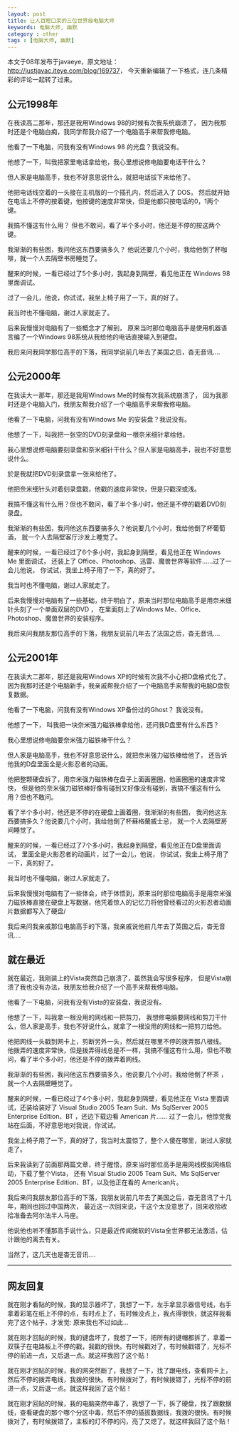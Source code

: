 ```yaml
---
layout: post
title: 让人目瞪口呆的三位世界级电脑大师
keywords: 电脑大师, 幽默
category : other
tags : [电脑大师, 幽默]
---
```


本文于08年发布于javaeye，原文地址： <http://justjavac.iteye.com/blog/169737>，
今天重新编辑了一下格式，连几条精彩的评论一起转了过来。

## 公元1998年

在我读高二那年，那还是我用Windows 98的时候有次我系统崩溃了，
因为我那时还是个电脑白痴，我同学帮我介绍了一个电脑高手来帮我修电脑。

他看了一下电脑，问我有没有Windows 98 的光盘？我说没有。

他想了一下，叫我把家里电话拿给他，我心里想说修电脑要电话干什么？

但人家是电脑高手，我也不好意思说什么，就把电话拔下来给他了。

他把电话线空着的一头接在主机版的一个插孔内，然后进入了 DOS，
然后就开始在电话上不停的按着键，他按键的速度非常快，但是他都只按电话的0，1两个键。

我搞不懂这有什么用？
但也不敢问，看了半个多小时，他还是不停的按这两个键。

我渐渐的有些困，我问他这东西要搞多久？
他说还要几个小时，我给他倒了杯咖啡，就一个人去隔壁书房睡觉了。

醒来的时候，一看已经过了5个多小时，我起身到隔壁，看见他正在 Windows 98 里面调试。

过了一会儿，他说，你试试，我坐上椅子用了一下，真的好了。

我当时也不懂电脑，谢过人家就走了。

后来我慢慢对电脑有了一些概念才了解到，
原来当时那位电脑高手是使用机器语言编了一个Windows 98系统从我给他的电话直接输入到硬盘。

我后来问我同学那位高手的下落，我同学说前几年去了美国之后，杳无音讯....

## 公元2000年

在我读大一那年，那还是我用Windows Me的时候有次我系统崩溃了，
因为我那时还是个电脑入门，我朋友帮我介绍了一个电脑高手来帮我修电脑。

他看了一下电脑，问我有没有Windows Me 的安装盘？我说没有。

他想了一下，叫我把一张空的DVD刻录盘和一根奈米细针拿给他，

我心里想说修电脑要刻录盘和奈米细针干什么？但人家是电脑高手，我也不好意思说什么。

於是我就把DVD刻录盘拿一张来给他了。

他把奈米细针头对着刻录盘戳，他戳的速度非常快，但是只戳深或浅。

我搞不懂这有什么用？但也不敢问，看了半个多小时，他还是不停的戳着DVD刻录盘。

我渐渐的有些困，我问他这东西要搞多久？他说要几个小时，我给他倒了杯葡萄酒，
就一个人去隔壁客厅沙发上睡觉了。

醒来的时候，一看已经过了6个多小时，我起身到隔壁，看见他正在 Windows Me 里面调试，
还装上了 Office、Photoshop、迅雷、魔兽世界等软件……过了一会儿他说，
你试试，我坐上椅子用了一下，真的好了。

我当时也不懂电脑，谢过人家就走了。

后来我慢慢对电脑有了一些基础，终于明白了，原来当时那位电脑高手是用奈米细针头刻了一个单面双层的DVD ，
在里面刻上了Windows Me、Office、 Photoshop、魔兽世界的安装程序。

我后来问我朋友那位高手的下落，我朋友说前几年去了法国之后，杳无音讯....

## 公元2001年

在我读大二那年，那还是我用Windows XP的时候有次我不小心把D盘格式化了，
因为我那时还是个电脑新手，我亲戚帮我介绍了一个电脑高手来帮我的电脑D盘恢复数据。

他看了一下电脑，问我有没有Windows XP备份过的Ghost？ 我说没有。

他想了一下， 叫我把一块奈米强力磁铁棒拿给他，还问我D盘里有什么东西？

我心里想说修电脑要奈米强力磁铁棒干什么？

但人家是电脑高手，我也不好意思说什么，就把奈米强力磁铁棒给他了，
还告诉他我的D盘里面全是火影忍者的动画。

他把整颗硬盘拆了，用奈米强力磁铁棒在盘子上面画圈圈，他画圈圈的速度非常快，
但是他的奈米强力磁铁棒好像有碰到又好像没有碰到，我搞不懂这有什么用？但也不敢问。

看了半个多小时，他还是不停的在硬盘上画着圈，我渐渐的有些困，
我问他这东西要搞多久？他说要几个小时，我给他倒了杯蘇格蘭威士忌，
就一个人去隔壁房间睡觉了。

醒来的时候，一看已经过了7个多小时，我起身到隔壁，看见他正在D盘里面调试，
里面全是火影忍者的动画片，过了一会儿，他说，
你试试，我坐上椅子用了一下，真的好了。

我当时也不懂电脑，谢过人家就走了。

后来我慢慢对电脑有了一些体会，终于体悟到，原来当时那位电脑高手是用奈米强力磁铁棒直接在硬盘上写数据，他凭着惊人的记忆力将他曾经看过的火影忍者动画片数据都写入了硬盘/

我后来问我亲戚那位电脑高手的下落，我亲戚说他前几年去了英国之后，杳无音讯....

## 就在最近

就在最近，我刚装上的Vista突然自己崩溃了，虽然我会写很多程序，
但是Vista崩溃了我也没有办法，我朋友给我介绍了一个高手来帮我修电脑。

他看了一下电脑，问我有没有Vista的安装盘，我说没有。

他想了一下，叫我拿一根没用的网线和一把剪刀，
我想修电脑要网线和剪刀干什么，但人家是高手，我也不好说什么，就拿了一根没用的网线和一把剪刀给他。

他把网线一头戳到网卡上，剪断另外一头，然后就在哪里不停的拨弄那八根线。
他拨弄的速度非常快，但是拨弄得线总是不一样，我搞不懂这有什么用，但也不敢问，看了半个多小时，他还是不停的拨弄着网线。

我渐渐的有些困，我问他这东西要搞多久，他说要几个小时，我给他倒了杯茶 ，就一个人去隔壁睡觉了。

醒来的时候，一看已经过了4个多小时，我起身到隔壁，看见他正在 Vista 里面调试，还装给装好了 Visual Studio 2005 Team Suit、Ms SqlServer 2005 Enterprise Edition、BT ，还边下载边看 American 片……
过了一会儿，他惊觉我站在后面，不好意思地对我说，你试试。

我坐上椅子用了一下，真的好了，我当时太震惊了，整个人傻在哪里，谢过人家就走了。

后来我读到了前面那两篇文章，终于醒悟，原来当时那位高手是用网线模拟网络启动，下载了整个Vista，
还有 Visual Studio 2005 Team Suit、Ms SqlServer 2005 Enterprise Edition、BT，以及他正在看的 American片。

我后来问我朋友那位高手的下落，我朋友说前几年去了美国之后，杳无音讯了十几年，期间也回过中国两次，
最近这一次回来说，干这个太没意思了，回来收拾收拾准备去阿尔法半人马座。

他说他也听不懂那高手说什么，只是最近传闻微软的Vista全世界都无法激活，估计跟他的离去有关。

当然了，这几天也是杳无音讯....

--------------

## 网友回复

就在刚才看贴的时候，我的显示器坏了，我想了一下，左手拿显示器信号线，右手拿着彩笔在纸上不停的点，有时点上了，有时候没点上，我点得很快，就这样我看完了这个帖子，才发觉: 原来我也不过如此...

就在刚才回贴的时候，我的键盘坏了，我想了一下，把所有的键帽都拆了，拿着一双筷子在电路板上不停的戳，我戳的很快。有时候戳对了，有时候戳错了，光标不停的前进一点，又后退一点。就这样我回了这个贴！

就在刚才回贴的时候，我的网突然断了，我想了一下，找了跟电线，查看网卡上，然后不停的拨弄电线，我拨的很快。有时候拨对了，有时候拨错了，光标不停的前进一点，又后退一点。就这样我回了这个贴！

就在刚才回贴的时候，我的电脑突然中毒了，我想了一下，拆了硬盘，找了跟数据线，查看硬盘的那个哪个分区中毒，然后不停的插拔数据线，我拨的很快。有时候拨对了，有时候拨错了，主板的灯不停的闪，亮了又熄了。就这样我回了这个贴！
